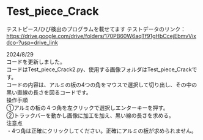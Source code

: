 # Test_piece_Crack
テストピース/ひび検出のプログラムを載せてます
テストデータのリンク：https://drive.google.com/drive/folders/170PB60W6aqTf91gHbCcejEbmvVixdco-?usp=drive_link

2024/8/29  
コードを更新しました。  
コードはTest_piece_Crack2.py、使用する画像フォルダはTest_piece_Crackです。  
コードの内容は、アルミの板の4つの角をマウスで選択して切り出し、その中の黒い直線の長さを図るコードです。  
操作手順  
①アルミの板の４つ角を左クリックで選択しエンターキーを押す。  
②トラックバーを動かし画像に加工を加え、黒い線の長さを求める。  
注意点  
・4つ角は正確にクリックしてください。正確にアルミの板が求められません。  
